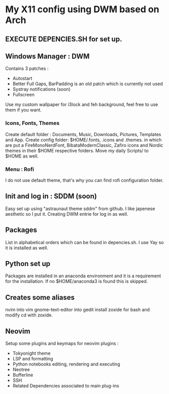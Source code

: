 # My X11 config using DWM based on Arch

## EXECUTE DEPENCIES.SH for set up.

## Windows Manager : DWM 
Contains 3 patches :
- Autostart
- Better Full Gaps, BarPadding is an old patch which is currently not used
- Systray notifications (soon)
- Fullscreen

Use my custom wallpaper for i3lock and feh background, feel free to use them if you want.

### Icons, Fonts, Themes
Create default folder : Documents, Music, Downloads, Pictures, Templates and App.
Create config folder: $HOME/.fonts, .icons and .themes.
in which are put a FireMonoNerdFont, BibataModernClassic, Zafiro icons and Nordic themes in their $HOME respective folders.
Move my daily Scripts/ to $HOME as well.

### Menu : Rofi

I do not use default theme, that's why you can find rofi configuration folder.

## Init and log in : SDDM (soon) 

Easy set up using "astraunaut theme sddm" from github. I like japenese aesthetic so I put it.
Creating DWM entrie for log in as well.

## Packages 

List in alphabetical orders which can be found in depencies.sh.
I use Yay so it is installed as well.

## Python set up

Packages are installed in an anaconda environment and it is a requirement for the installation. 
If no $HOME/anaconda3 is found this is skipped.

## Creates some aliases 

nvim into vim
gnome-text-editor into gedit
install zoxide for bash and modify cd with zoxide.

## Neovim 

Setup some plugins and keymaps for neovim 
plugins : 

- Tokyonight theme
- LSP and formatting
- Python notebooks editing, rendering and executing
- Neotree
- Bufferline
- SSH
- Related Dependencies associated to main plug-ins




